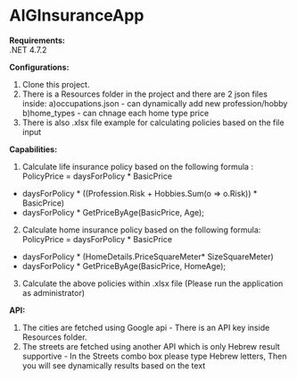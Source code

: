 # AIGInsuranceApp



**Requirements:**    
 .NET 4.7.2

 
**Configurations:**  

1. Clone this project.  
2. There is a Resources folder in the project and there are 2 json files inside:
    a)occupations.json - can dynamically add new profession/hobby
    b)home_types - can chnage each home type price
3. There is also .xlsx file example for calculating policies based on the file input   

 **Capabilities:**

 1. Calculate life insurance policy based on the following formula :
    PolicyPrice = daysForPolicy * BasicPrice
   + daysForPolicy * ((Profession.Risk + Hobbies.Sum(o => o.Risk)) * BasicPrice)
   + daysForPolicy * GetPriceByAge(BasicPrice, Age);

 2. Calculate home insurance policy based on the following formula:
    PolicyPrice = daysForPolicy * BasicPrice
  + daysForPolicy * (HomeDetails.PriceSquareMeter* SizeSquareMeter)
  + daysForPolicy * GetPriceByAge(BasicPrice, HomeAge);

 3. Calculate the above policies within .xlsx file (Please run the application as administrator)


 **API:**

 1. The cities are fetched using Google api - There is an API key inside Resources folder.
 2. The streets are fetched using another API which is only Hebrew result supportive - In the Streets combo box please type Hebrew letters, Then you will see dynamically results based on the text
   
    
